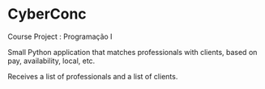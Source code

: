 # CyberConc

Course Project : Programação I

Small Python application that matches professionals with clients, based on pay, availability, local, etc.

Receives a list of professionals and a list of clients.
